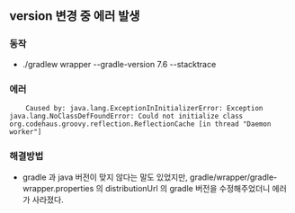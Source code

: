 ## version 변경 중 에러 발생

### 동작
-  ./gradlew wrapper --gradle-version 7.6 --stacktrace

### 에러
```
    Caused by: java.lang.ExceptionInInitializerError: Exception java.lang.NoClassDefFoundError: Could not initialize class org.codehaus.groovy.reflection.ReflectionCache [in thread "Daemon worker"]
```

### 해결방법
- gradle 과 java 버전이 맞지 않다는 말도 있었지만, gradle/wrapper/gradle-wrapper.properties 의 distributionUrl 의 gradle 버전을 수정해주었더니 에러가 사라졌다.


